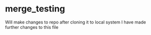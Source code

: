 # merge_testing
Will make changes to repo after cloning it to local system
I have made further changes to this file
